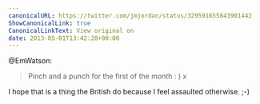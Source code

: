 ```yaml
---
canonicalURL: https://twitter.com/jmjordan/status/329591655843901442
ShowCanonicalLink: true
CanonicalLinkText: View original on
date: 2013-05-01T13:42:28+00:00
---
```

@EmWatson:

> Pinch and a punch for the first of the month : ) x

I hope that is a thing the British do because I feel assaulted otherwise. ;-)
